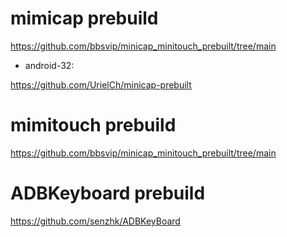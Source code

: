 # mimicap prebuild

https://github.com/bbsvip/minicap_minitouch_prebuilt/tree/main

- android-32:

https://github.com/UrielCh/minicap-prebuilt


# mimitouch prebuild

https://github.com/bbsvip/minicap_minitouch_prebuilt/tree/main


# ADBKeyboard prebuild

https://github.com/senzhk/ADBKeyBoard

